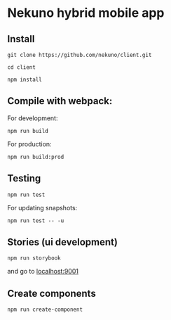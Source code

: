 # Nekuno hybrid mobile app

## Install

`git clone https://github.com/nekuno/client.git`

`cd client`

`npm install`

## Compile with webpack:

For development:

`npm run build`

For production:

`npm run build:prod`

## Testing

`npm run test`

For updating snapshots:

`npm run test -- -u`

## Stories (ui development)

`npm run storybook`

and go to [localhost:9001]()

## Create components

`npm run create-component`